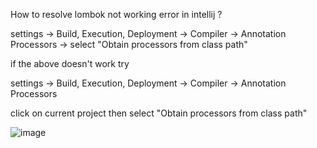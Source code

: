 How to resolve lombok not working error in intellij ?


settings -> Build, Execution, Deployment -> Compiler -> Annotation Processors -> select "Obtain processors from class path"

if the above doesn't work try

settings -> Build, Execution, Deployment -> Compiler -> Annotation Processors 

click on current project then select "Obtain processors from class path"

![image](https://github.com/user-attachments/assets/fd30bced-0f2d-470e-8bcc-9d8eb4736c43)

